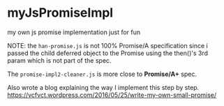 # myJsPromiseImpl
my own js promise implementation just for fun

NOTE: the `han-promise.js` is not 100% Promise/A specification since i passed the child deferred object to the Promise using the then()'s 3rd param which is not part of the spec. 

The `promise-impl2-cleaner.js` is more close to **Promise/A+** spec.

Also wrote a blog explaining the way I implement this step by step.  https://vcfvct.wordpress.com/2016/05/25/write-my-own-small-promise/


